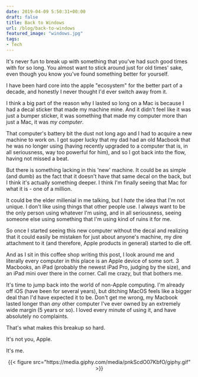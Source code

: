 ```yaml
---
date: 2019-04-09 5:50:31+00:00
draft: false
title: Back to Windows
url: /blog/back-to-windows
featured_image: "windows.jpg"
tags:
- Tech
---
```

It's never fun to break up with something that you've had such good times with for so long. You almost want to stick 
around just for old times' sake, even though you know you've found something better for yourself. 

I have been hard core into the apple "ecosystem" for the better part of a decade, and honestly I never thought I'd
ever switch away from it. 

I think a big part of the reason why I lasted so long on a Mac is because I had a decal sticker that made my machine
mine. And it didn't feel like it was just a bumper sticker, it was something that made my computer more than just a
Mac, it was *my computer*. 

That computer's battery bit the dust not long ago and I had to acquire a new machine to work on. I got super lucky
that my dad had an old Macbook that he was no longer using (having recently upgraded to a computer that is, in all 
seriousness, way too powerful for him), and so I got back into the flow, having not missed a beat. 

But there is something lacking in this 'new' machine. It could be as simple (and dumb) as the fact that it doesn't
have that same decal on the back, but I think it's actually something deeper. I think I'm finally seeing that Mac 
for what it is - one of a million. 

It could be the elder millenial in me talking, but I *hate* the idea that I'm not unique. I don't like using things
that other people use. I always want to be the only person using whatever I'm using, and in all seriousness, seeing
someone else using something that I'm using kind of ruins it for me. 

So once I started seeing this new computer without the decal and realizing that it could easily be mistaken for just
about anyone's machine, my dire attachment to it (and therefore, Apple products in general) started to die off. 

And as I sit in this coffee shop writing this post, I look around me and literally every computer in this place is an
Apple device of some sort. 3 Macbooks, an iPad (probably the newest iPad Pro, judging by the size), and an iPad mini 
over there in the corner. Call me crazy, but that bothers me. 

It's time to jump back into the world of non-Apple computing. I'm already off iOS (have been for several years), but
ditching MacOS feels like a bigger deal than I'd have expected it to be. Don't get me wrong, my Macbook lasted longer
than *any* other computer I've ever owned by an extremely wide margin (5 years or so). I loved every minute of using 
it, and have absolutely no complaints. 

That's what makes this breakup so hard. 

It's not you, Apple. 

It's me. 

<center> {{< figure src="https://media.giphy.com/media/pnkScdO07KbfO/giphy.gif" >}}</center> 
